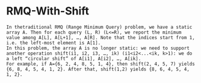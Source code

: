 # RMQ-With-Shift
    In thetraditional RMQ (Range Minimum Query) problem, we have a static array A. Then for each query (L, R) (L<=R), we report the minimum value among A[L], A[L+1], …, A[R]. Note that the indices start from 1, i.e. the left-most element is A[1].
    In this problem, the array A is no longer static: we need to support another operation shift(i1, i2, i3, …, ik) (i1<i2<...<ik, k>1): we do a left “circular shift” of A[i1], A[i2], …, A[ik].
    For example, if A={6, 2, 4, 8, 5, 1, 4}, then shift(2, 4, 5, 7) yields {6, 8, 4, 5, 4, 1, 2}. After that, shift(1,2) yields {8, 6, 4, 5, 4, 1, 2}.
